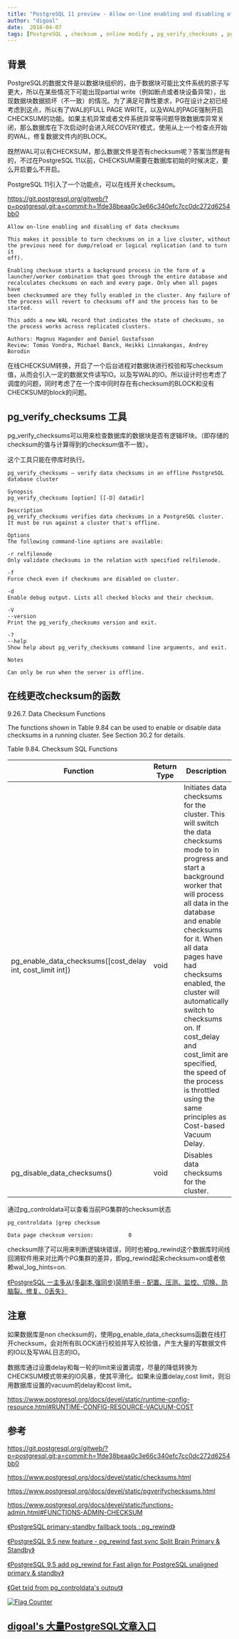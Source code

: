 ```yaml
---
title: "PostgreSQL 11 preview - Allow on-line enabling and disabling of data checksums (含pg_verify_checksums工具，离线检查数据文件有误块错误)"
author: "digoal"
date:  2018-04-07
tags: [PostgreSQL , checksum , online modify , pg_verify_checksums , pg_enable_data_checksums , pg_disable_data_checksums]
---
```

## 背景         
PostgreSQL的数据文件是以数据块组织的，由于数据块可能比文件系统的原子写更大，所以在某些情况下可能出现partial write（例如断点或者块设备异常），出现数据块数据损坏（不一致）的情况。为了满足可靠性要求，PG在设计之初已经考虑到这点，所以有了WAL的FULL PAGE WRITE，以及WAL的PAGE强制开启CHECKSUM的功能。如果主机异常或者文件系统异常等问题导致数据库异常关闭，那么数据库在下次启动时会进入RECOVERY模式，使用从上一个检查点开始的WAL，修复数据文件内的BLOCK。  
  
既然WAL可以有CHECKSUM，那么数据文件是否有checksum呢？答案当然是有的，不过在PostgreSQL 11以前，CHECKSUM需要在数据库初始的时候决定，要么开启要么不开启。  
  
PostgreSQL 11引入了一个功能点，可以在线开关checksum。  
  
https://git.postgresql.org/gitweb/?p=postgresql.git;a=commit;h=1fde38beaa0c3e66c340efc7cc0dc272d6254bb0  
  
```  
Allow on-line enabling and disabling of data checksums  
  
This makes it possible to turn checksums on in a live cluster, without  
the previous need for dump/reload or logical replication (and to turn it  
off).  
  
Enabling checkusm starts a background process in the form of a  
launcher/worker combination that goes through the entire database and  
recalculates checksums on each and every page. Only when all pages have  
been checksummed are they fully enabled in the cluster. Any failure of  
the process will revert to checksums off and the process has to be  
started.  
  
This adds a new WAL record that indicates the state of checksums, so  
the process works across replicated clusters.  
  
Authors: Magnus Hagander and Daniel Gustafsson  
Review: Tomas Vondra, Michael Banck, Heikki Linnakangas, Andrey Borodin  
```  
  
在线CHECKSUM转换，开启了一个后台进程对数据块进行校验和写checksum值，从而会引入一定的数据文件读写IO。以及写WAL的IO。所以设计时也考虑了调度的问题，同时考虑了在一个库中同时存在有checksum的BLOCK和没有CHECKSUM的block的问题。  
  
## pg_verify_checksums 工具  
  
pg_verify_checksums可以用来检查数据库的数据块是否有逻辑坏块。（即存储的checksum的值与计算得到的checksum值不一致）。  
  
这个工具只能在停库时执行。  
  
```  
pg_verify_checksums — verify data checksums in an offline PostgreSQL database cluster  
  
Synopsis  
pg_verify_checksums [option] [[-D] datadir]  
  
Description  
pg_verify_checksums verifies data checksums in a PostgreSQL cluster. It must be run against a cluster that's offline.  
  
Options  
The following command-line options are available:  
  
-r relfilenode  
Only validate checksums in the relation with specified relfilenode.  
  
-f  
Force check even if checksums are disabled on cluster.  
  
-d  
Enable debug output. Lists all checked blocks and their checksum.  
  
-V  
--version  
Print the pg_verify_checksums version and exit.  
  
-?  
--help  
Show help about pg_verify_checksums command line arguments, and exit.  
  
Notes  
  
Can only be run when the server is offline.  
```  
  
## 在线更改checksum的函数  
  
9.26.7. Data Checksum Functions  
  
The functions shown in Table 9.84 can be used to enable or disable data checksums in a running cluster. See Section 30.2 for details.  
  
Table 9.84. Checksum SQL Functions  
  
Function	| Return Type	| Description  
---|---|---  
pg_enable_data_checksums([cost_delay int, cost_limit int])	| void | 	  Initiates data checksums for the cluster. This will switch the data checksums mode to in progress and start a background worker that will process all data in the database and enable checksums for it.           When all data pages have had checksums enabled, the cluster will automatically switch to checksums on.              If cost_delay and cost_limit are specified, the speed of the process is throttled using the same principles as Cost-based Vacuum Delay.  
pg_disable_data_checksums()	| void	| Disables data checksums for the cluster.  
  
通过pg_controldata可以查看当前PG集群的checksum状态   
  
```
pg_controldata |grep checksum

Data page checksum version:           0
```
  
checksum除了可以用来判断逻辑块错误，同时也被pg_rewind这个数据库时间线回溯软件用来对比两个PG集群的差异，即pg_rewind起来checksum=on或者依赖wal_log_hints=on.   
  
[《PostgreSQL 一主多从(多副本,强同步)简明手册 - 配置、压测、监控、切换、防脑裂、修复、0丢失》](../201803/20180326_01.md)  
  
## 注意  
如果数据库是non checksum的，使用pg_enable_data_checksums函数在线打开checksum，会对所有BLOCK进行校验并写入校验值，产生大量的写数据文件的IO以及写WAL日志的IO。  
  
数据库通过设置delay和每一轮的limit来设置调度，尽量的降低转换为CHECKSUM模式带来的IO风暴，使其平滑化。如果未设置delay,cost limit，则沿用数据库设置的vacuum的delay和cost limit。  
  
https://www.postgresql.org/docs/devel/static/runtime-config-resource.html#RUNTIME-CONFIG-RESOURCE-VACUUM-COST  
  
## 参考  
  
https://git.postgresql.org/gitweb/?p=postgresql.git;a=commit;h=1fde38beaa0c3e66c340efc7cc0dc272d6254bb0  
  
https://www.postgresql.org/docs/devel/static/checksums.html  
  
https://www.postgresql.org/docs/devel/static/pgverifychecksums.html  
  
https://www.postgresql.org/docs/devel/static/functions-admin.html#FUNCTIONS-ADMIN-CHECKSUM  
  
[《PostgreSQL primary-standby failback tools : pg_rewind》](../201503/20150325_03.md)  
  
[《PostgreSQL 9.5 new feature - pg_rewind fast sync Split Brain Primary & Standby》](../201503/20150325_02.md)  
  
[《PostgreSQL 9.5 add pg_rewind for Fast align for PostgreSQL unaligned primary & standby》](../201503/20150325_01.md)  
  
[《Get txid from pg_controldata's output》](../201109/20110930_02.md)  
  
<a rel="nofollow" href="http://info.flagcounter.com/h9V1"  ><img src="http://s03.flagcounter.com/count/h9V1/bg_FFFFFF/txt_000000/border_CCCCCC/columns_2/maxflags_12/viewers_0/labels_0/pageviews_0/flags_0/"  alt="Flag Counter"  border="0"  ></a>  
  
  
  
  
  
  
## [digoal's 大量PostgreSQL文章入口](https://github.com/digoal/blog/blob/master/README.md "22709685feb7cab07d30f30387f0a9ae")
  
